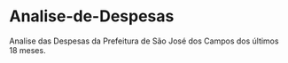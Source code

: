 # Analise-de-Despesas
Analise das Despesas da Prefeitura de São José dos Campos dos últimos 18 meses.
